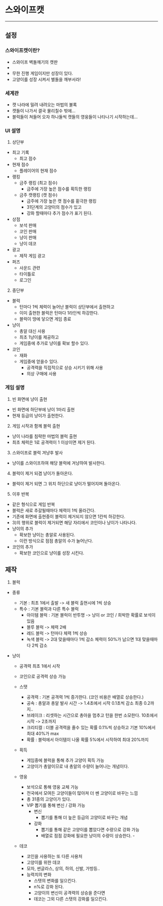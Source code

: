# 스와이프캣
---
## 설정 
### 스와이프캣이란?
- 스와이프 벽돌깨기의 캣판
- 
- 무한 진행 게임이지만 성장이 있다.
- 고양이를 성장 시켜서 별돌을 깨부서라!

### 세계관
- 캣 나라에 밀려 내려오는 마법의 불록
- 캣들이 나가서 결국 물리칠수 밖에...
- 블럭들이 쳐들어 오자 하나둘씩 캣들의 영웅들이 나타나기 시작하는데...

### UI 설명
1) 상단부
- 최고 기록
  - 최고 점수  
- 현재 점수
  - 플레이어의 현재 점수 
- 랭킹
  - 금주 랭킹 (최고 점수)
    - 금주에 가장 높은 점수를 획득한 랭킹 
  - 금주 캣랭킹 (캣 점수)
    - 금주에 가장 높은 캣 점수를 횓극한 랭킹
    - 31단계의 고양이의 점수가 있고
    - 강화 할때마다 추가 점수가 표기 된다. 
- 상점
  - 보석 판매
  - 코인 판매
  - 냥이 판매
  - 냥이 데코
- 광고
  - 제작 게임 광고 
- 퍼즈
  - 사운드 관련
  - 타이틀로
  - 로그인
    
2) 중단부
- 블럭
  - 턴마다 1씩 체력이 늘어난 블럭이 상단부에서 출현하고
  - 이미 출현한 블럭은 턴마다 1라인씩 하강한다.
  - 블럭이 땅에 닿으면 게임 종료 
- 냥이
  - 총알 대신 사용
  - 최초 1냥이를 제공하고
  - 게임중에 추가로 냥이를 확보 할수 있다.  
- 코인
  - 재화
  - 게임중에 얻을수 있다.
    - 공격력을 직접적으로 상승 시키기 위해 사용
    - 의상 구매에 사용 
    

### 게임 설명
1) 빈 화면에 냥이 출현
  - 빈 화면에 하단부에 냥이 1마리 출현
  - 현재 등급의 냥이가 출현한다.   
2) 게임 시작과 함께 블럭 출현
  - 냥이 나라를 침략한 마법의 블럭 출현
  - 최초 체력은 1로 공격력이 1 이상이면 제거 된다.
3) 스와이프로 블럭 겨냥후 발사
  - 냥이를 스와이프하여 해당 블럭에 겨냥하여 발사한다. 
4) 블럭이 제거 되겸 냥이가 돌아온다.
  - 블럭이 제거 되면 그 위치 하단으로 냥이가 떨어지며 돌아온다.
5) 이후 반복
  - 같은 형식으로 게임 반복
  - 블럭은 새로 추갈될때마다 체력이 1씩 올라간다.
  - 기존에 화면에 출현중이 블럭이 제거되지 않으면 1칸씩 하강한다.
  - 3)의 행위로 블럭이 제거되면 해당 자리에서 코인이나 냥이가 나타나다.
  - 냥이의 추가
    - 확보한 냥이는 총알로 사용된다.
    - 이런 방식으로 점점 총알의 수가 늘어난다. 
  - 코인의 추가
    - 확보한 코인으로 냥이를 성장 시킨다.
    
## 제작
1) 블럭
- 종류
  - 기본 : 최초 1에서 출발 -> 새 블럭 출현시에 1씩 상승
  - 특수 : 기본 블럭과 다른 특수 블럭  
    - 아이템 블럭 : 기본 블럭이 반투명 -> 냥이 or 코인 / 희박한 확률로 보석이 있음
    - 블루 블럭 -> 체력 2배
    - 레드 블럭 -> 턴마다 체력 1씩 상승
    - 녹색 블럭 -> 2대 맞을때마다 1씩 감소 체력이 50%가 남으면 1대 맞을때마다 2씩 감소

- 냥이
  - 공격력 최초 1에서 시작
  - 코인으로 공격력 상승 가능
   - 스탯
      - 공격력 : 기본 공격력 1씩 증가한다. (코인 비용은 배열로 상승한다.)
      - 공속 : 총알과 총알 발사 시간 -> 1.4초에서 시작 0.1초씩 감소 최종 0.2까지..
      - 브레이크 : 리셋하는 시간으로 총아을 멈추고 턴을 한번 소모한다. 10초에서 시작 -> 2초까지
      - 크리티컬 : 더블 공격력을 줄수 있는 확률 0.1%씩 상승하고 기본 10%에서 최대 40%가 max
      - 확률 : 블럭에서 아이템이 나올 확률 5%에서 시작하여 최대 20%까지
       
  - 획득
    - 게임중에 블럭을 통해 추가 고양이 획득 가능
    - 고양이가 총알이므로 내 총알의 수량이 늘어나는 개념이다. 
  - 영웅
    - 보석으로 통해 영웅 교체 가능
    - 전국에서 모여든 고양이들이 많아져 더 쎈 고양이로 바꾸는 느낌
    - 총 31종의 고양이가 있다.
    - VIP 뽑기를 통해 변신 / 강화 가능
      - 변신
        - 뽑기를 통해 더 높은 등급의 고양이로 바꾸는 개념           
      - 강화
        - 뽑기를 통해 같은 고양이를 뽑았다면 수량으로 강화 가능
        - 배열로 점점 강화에 필요한 냥이의 수량이 상승한다.     -   
  - 데코
    - 코인을 사용하는 또 다른 사용처
    - 고양이를 위한 데코
    - 모자, 썬글라스, 상의, 하의, 신발, 가방등..
    - 능력치의 변화
      - 스탯의 변화를 일으킨다.
      - n%로 강화 된다.
      - 고양이의 변신이 공격력의 상승을 준다면
      - 데코는 그외 다른 스탯의 강화를 일으킨다. 
   




